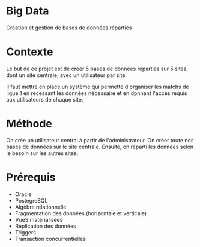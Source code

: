 # Big Data
Création et gestion de bases de données réparties

# Contexte

Le but de ce projet est de créer 5 bases de données réparties sur 5 sites, dont un site centrale, avec un utilisateur par site.

Il faut mettre en place un système qui permette d'organiser les matchs de ligue 1 en recessant les données nécessaire et en dpnnant l'accès requis aux utilisateurs de chaque site.

# Méthode

On crée un utilisateur central à partir de l'administrateur. On créer toute nos bases de données sur le site centrale. Ensuite, on réparti les données selon le besoin sur les autres sites.

# Prérequis

- Oracle
- PostegreSQL
- Algèbre relationnelle
- Fragmentation des données (horizontale et verticale)
- VueS matérialisées
- Réplication des données
- Triggers
- Transaction concurrentielles

